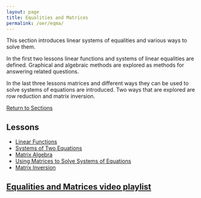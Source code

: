 ```yaml
---
layout: page
title: Equalities and Matrices 
permalink: /oer/eqma/
---
```



<p>
This section introduces linear systems of equalities and various ways to solve them.
</p>

<p>
In the first two lessons linear functions and systems of linear equalities are defined.
Graphical and algebraic methods are explored as methods for answering related questions.
</p>

<p>
In the last three lessons matrices and different ways they can be used to solve systems of equations are introduced. 
Two ways that are explored are row reduction and matrix inversion.
</p>

<a href="/oer/#sections">
Return to Sections
</a>


<h2>
Lessons
</h2>
<ul>
  <li><a href="1">Linear Functions</a></li>
  <li><a href="2">Systems of Two Equations</a></li>
  <li><a href="3">Matrix Algebra</a></li>
  <li><a href="4">Using Matrices to Solve Systems of Equations</a></li>
  <li><a href="5">Matrix Inversion</a></li>
</ul>

<h2>
<a class="external" href="https://www.youtube.com/playlist?list=PL__PFqWLeiTQ-71r41QESAkJ6gZBoIwJD">
Equalities and Matrices video playlist
</a>
</h2>

